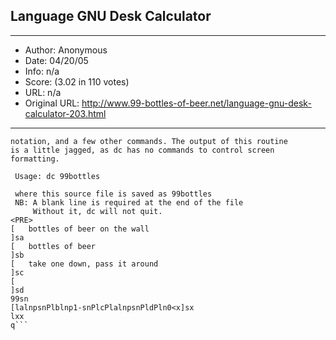 
## Language GNU Desk Calculator ##
---
- Author: Anonymous
- Date: 04/20/05
- Info: n/a
- Score:  (3.02 in 110 votes)
- URL: n/a
- Original URL: http://www.99-bottles-of-beer.net/language-gnu-desk-calculator-203.html
---

```dc is the Desk Calculator for *nix; It works on reverse polish 
notation, and a few other commands. The output of this routine 
is a little jagged, as dc has no commands to control screen formatting.

 Usage: dc 99bottles                                

 where this source file is saved as 99bottles       
 NB: A blank line is required at the end of the file
     Without it, dc will not quit.
<PRE>
[   bottles of beer on the wall
]sa
[   bottles of beer
]sb
[   take one down, pass it around
]sc
[   
]sd
99sn
[lalnpsnPlblnp1-snPlcPlalnpsnPldPln0<x]sx
lxx
q```